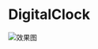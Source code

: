 # DigitalClock

![效果图](https://github.com/fuyukang/DigitalClock/blob/master/%E6%95%88%E6%9E%9C%E5%9B%BE.jpg)
